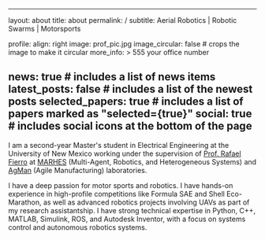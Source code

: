  ---
layout: about
title: about
permalink: /
subtitle: Aerial Robotics | Robotic Swarms | Motorsports

profile:
  align: right
  image: prof_pic.jpg
  image_circular: false # crops the image to make it circular
  more_info: >
    555 your office number

news: true # includes a list of news items
latest_posts: false  # includes a list of the newest posts
selected_papers: true # includes a list of papers marked as "selected={true}"
social: true # includes social icons at the bottom of the page
---

I am a second-year Master's student in Electrical Engineering at the University of New Mexico working under the supervision of [Prof. Rafael Fierro](https://scholar.google.com/citations?user=I7RhPnIAAAAJ&hl=en) at [MARHES](https://marhes.unm.edu) (Multi-Agent, Robotics, and Heterogeneous Systems) and [AgMan](https://agile-mfg.unm.edu) (Agile Manufacturing) laboratories.

I have a deep passion for motor sports and robotics. I have hands-on experience in high-profile competitions like Formula SAE and Shell Eco-Marathon, as well as advanced robotics projects involving UAVs as part of my research assistantship. I have strong technical expertise in Python, C++, MATLAB, Simulink, ROS, and Autodesk Inventor, with a focus on systems control and autonomous robotics systems.
